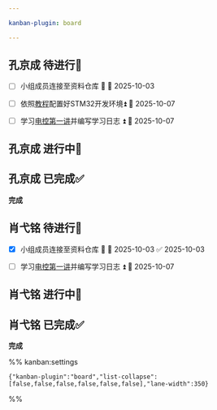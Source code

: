 ```yaml
---

kanban-plugin: board

---
```


## 孔京成 待进行📌

- [ ] 小组成员连接至资料仓库 🔺 📅 2025-10-03
- [ ] 依照[教程](https://www.bilibili.com/video/BV1pnjizYEAk)配置好STM32开发环境⏫ 📅 2025-10-07
- [ ] 学习[电控第一讲](https://meeting.tencent.com/crm/2q9JQQbm20)并编写学习日志 ⏫ 📅 2025-10-07


## 孔京成 进行中🔄



## 孔京成 已完成✅

**完成**


## 肖弋铭 待进行📌

- [x] 小组成员连接至资料仓库 🔺 📅 2025-10-03 ✅ 2025-10-03
- [ ] 学习[电控第一讲](https://meeting.tencent.com/crm/2q9JQQbm20)并编写学习日志 ⏫ 📅 2025-10-07


## 肖弋铭 进行中🔄



## 肖弋铭 已完成✅

**完成**




%% kanban:settings
```
{"kanban-plugin":"board","list-collapse":[false,false,false,false,false,false],"lane-width":350}
```
%%